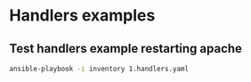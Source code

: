 # Handlers examples

## Test handlers example restarting apache
```sh
ansible-playbook -i inventory 1.handlers.yaml
```



